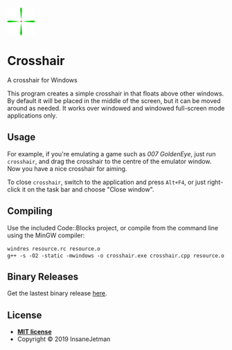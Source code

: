 ![Crosshair](https://raw.githubusercontent.com/InsaneJetman/crosshair/master/img/cross64.png)

# Crosshair
A crosshair for Windows

This program creates a simple crosshair in that floats above other windows.
By default it will be placed in the middle of the screen, but it can be moved around as needed.
It works over windowed and windowed full-screen mode applications only.

## Usage

For example, if you're emulating a game such as *007 GoldenEye*,
just run `crosshair`, and drag the crosshair to the centre of the emulator window.
Now you have a nice crosshair for aiming.

To close `crosshair`, switch to the application and press `Alt+F4`, or just right-click it on the task bar and choose "Close window".

## Compiling

Use the included Code::Blocks project, or compile from the command line using the MinGW compiler:

    windres resource.rc resource.o
    g++ -s -O2 -static -mwindows -o crosshair.exe crosshair.cpp resource.o

## Binary Releases

Get the lastest binary release [here](https://github.com/InsaneJetman/crosshair/releases/latest).

## License

- **[MIT license](http://opensource.org/licenses/mit-license.php)**
- Copyright © 2019 InsaneJetman
